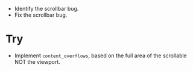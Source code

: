 * Identify the scrollbar bug.
* Fix the scrollbar bug.

# Try

* Implement `content_overflows`, based on the full area of the scrollable NOT the viewport. 